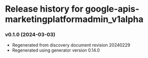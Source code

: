 # Release history for google-apis-marketingplatformadmin_v1alpha

### v0.1.0 (2024-03-03)

* Regenerated from discovery document revision 20240229
* Regenerated using generator version 0.14.0

